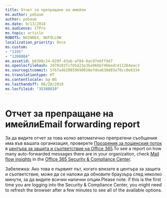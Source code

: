 ```yaml
---
title: Отчет за препращане на имейли
ms.author: pebaum
author: pebaum
ms.date: 9/13/2018
ms.audience: ITPro
ms.topic: article
ROBOTS: NOINDEX, NOFOLLOW
localization_priority: Once
ms.custom:
- "1195"
- "1200004"
ms.assetid: b8308c24-029f-43ab-af84-0ac97e6ff9d7
ms.openlocfilehash: 2d78103fcf05d23e3ba966b74bbedc411264eac3
ms.sourcegitcommit: 5fb7a4b28859690020efdea630d03e70cc0e6334
ms.translationtype: HT
ms.contentlocale: bg-BG
ms.lasthandoff: 06/28/2019
ms.locfileid: "35388810"
---
```

# <a name="email-forwarding-report"></a><span data-ttu-id="60c78-102">Отчет за препращане на имейли</span><span class="sxs-lookup"><span data-stu-id="60c78-102">Email forwarding report</span></span>

<span data-ttu-id="60c78-103">За да видите отчет за това колко автоматично препратени съобщения има във вашата организация, проверете [Прозрения за пощенския поток](https://support.office.com/article/beb6acaa-6016-4d54-ba7e-3d6d035e2b46) в [центъра за защита и съответствие на Office 365](https://protection.office.com/#/homepage).</span><span class="sxs-lookup"><span data-stu-id="60c78-103">To see a report on how many auto-forwarded messages there are in your organization, check [Mail flow insights](https://support.office.com/article/beb6acaa-6016-4d54-ba7e-3d6d035e2b46) in the [Office 365 Security &amp; Compliance Center](https://protection.office.com/#/homepage).</span></span>
  
<span data-ttu-id="60c78-104">Забележка: Ако това е първият път, когато влизате в центъра за защита и съответствие, може да се наложи да обновите браузъра след няколко минути, за да видите всички налични опции.</span><span class="sxs-lookup"><span data-stu-id="60c78-104">Please note: if this is the first time you are logging into the Security &amp; Compliance Center, you might need to refresh the browser after a few minutes to see all of the available options.</span></span>
  